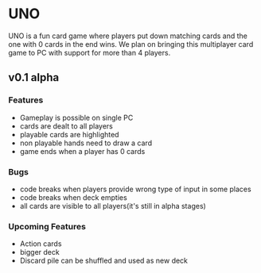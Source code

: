 # UNO
UNO is a fun card game where players put down matching cards and the one with 0 cards in the end wins.
We plan on bringing this multiplayer card game to PC with support for more than 4 players.

## v0.1 alpha

### Features
- Gameplay is possible on single PC
- cards are dealt to all players
- playable cards are highlighted 
- non playable hands need to draw a card
- game ends when a player has 0 cards

### Bugs
- code breaks when players provide wrong type of input in some places
- code breaks when deck empties
- all cards are visible to all players(it's still in alpha stages)

### Upcoming Features
- Action cards
- bigger deck
- Discard pile can be shuffled and used as new deck
